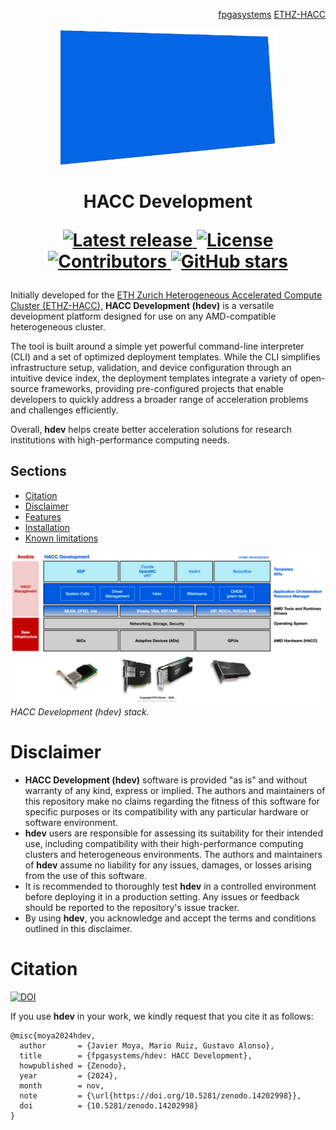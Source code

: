 <!-- <div id="readme" class="Box-body readme blob js-code-block-container">
<article class="markdown-body entry-content p-3 p-md-6" itemprop="text"> -->
<p align="right">
<a href="https://github.com/fpgasystems">fpgasystems</a> <a href="https://github.com/fpgasystems/hacc">ETHZ-HACC</a>
</p>

<p align="center">
<img src="./docs/images/hdev-removebg.png" align="center" width="350">
</p>

<h1 align="center">
  HACC Development
  <p align="center">
  <a href="https://github.com/fpgasystems/hdev/releases">
    <img src="https://img.shields.io/github/v/release/fpgasystems/hdev" alt="Latest release" />
  </a>
  <a href="https://github.com/fpgasystems/hdev/blob/main/LICENSE">
    <img src="https://img.shields.io/github/license/fpgasystems/hdev" alt="License" />
  </a>
  <a href="https://github.com/fpgasystems/hdev/graphs/contributors">
    <img src="https://img.shields.io/github/contributors/fpgasystems/hdev?color=blue" alt="Contributors" />
  </a>
  <a href="https://github.com/fpgasystems/hdev/stargazers">
    <img src="https://img.shields.io/github/stars/fpgasystems/hdev?style=flat" alt="GitHub stars" />
  </a>
  </p>
</h1> 

Initially developed for the [ETH Zurich Heterogeneous Accelerated Compute Cluster (ETHZ-HACC),](https://github.com/fpgasystems/hacc) **HACC Development (hdev)** is a versatile development platform designed for use on any AMD-compatible heterogeneous cluster. 

The tool is built around a simple yet powerful command-line interpreter (CLI) and a set of optimized deployment templates. While the CLI simplifies infrastructure setup, validation, and device configuration through an intuitive device index, the deployment templates integrate a variety of open-source frameworks, providing pre-configured projects that enable developers to quickly address a broader range of acceleration problems and challenges efficiently.

Overall, **hdev** helps create better acceleration solutions for research institutions with high-performance computing needs.

## Sections
* [Citation](#citation)
* [Disclaimer](#disclaimer)
* [Features](./docs/features.md)
* [Installation](./docs/installation.md)
* [Known limitations](./docs/known-limitations.md)

![HACC Development (hdev) stack.](./docs/images/stack.png "HACC Development (hdev) stack.")
*HACC Development (hdev) stack.*

# Disclaimer

* **HACC Development (hdev)** software is provided "as is" and without warranty of any kind, express or implied. The authors and maintainers of this repository make no claims regarding the fitness of this software for specific purposes or its compatibility with any particular hardware or software environment.
* **hdev** users are responsible for assessing its suitability for their intended use, including compatibility with their high-performance computing clusters and heterogeneous environments. The authors and maintainers of **hdev** assume no liability for any issues, damages, or losses arising from the use of this software.
* It is recommended to thoroughly test **hdev** in a controlled environment before deploying it in a production setting. Any issues or feedback should be reported to the repository's issue tracker.
* By using **hdev**, you acknowledge and accept the terms and conditions outlined in this disclaimer.

# Citation

[![DOI](https://zenodo.org/badge/DOI/10.5281/zenodo.14202998.svg)](https://doi.org/10.5281/zenodo.14202998)

If you use **hdev** in your work, we kindly request that you cite it as follows:

```
@misc{moya2024hdev,
  author       = {Javier Moya, Mario Ruiz, Gustavo Alonso},
  title        = {fpgasystems/hdev: HACC Development},
  howpublished = {Zenodo},
  year         = {2024},
  month        = nov,
  note         = {\url{https://doi.org/10.5281/zenodo.14202998}},
  doi          = {10.5281/zenodo.14202998}
}
```